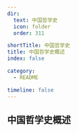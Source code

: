 ```yaml
---
dir:
  text: 中国哲学史
  icon: folder
  order: 311

shortTitle: 中国哲学史
title: 中国哲学史概述
index: false

category: 
  - README

timeline: false
---
```


## 中国哲学史概述